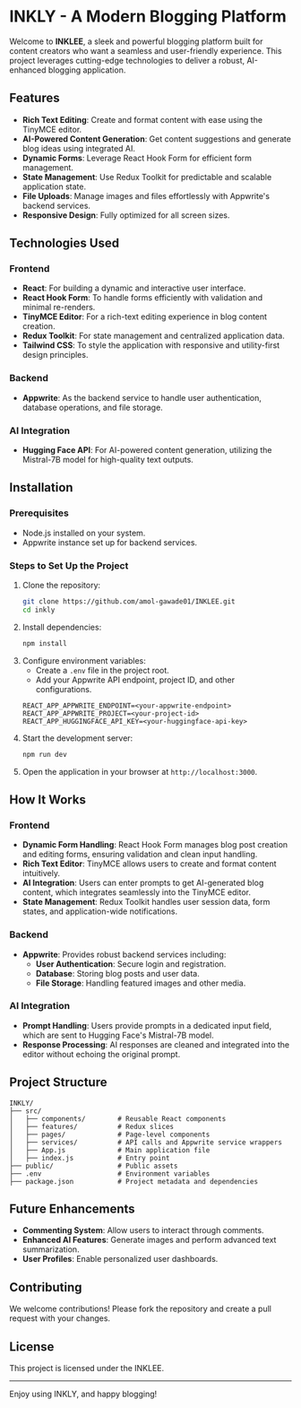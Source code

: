 # INKLY - A Modern Blogging Platform

Welcome to **INKLEE**, a sleek and powerful blogging platform built for content creators who want a seamless and user-friendly experience. This project leverages cutting-edge technologies to deliver a robust, AI-enhanced blogging application.

## Features
- **Rich Text Editing**: Create and format content with ease using the TinyMCE editor.
- **AI-Powered Content Generation**: Get content suggestions and generate blog ideas using integrated AI.
- **Dynamic Forms**: Leverage React Hook Form for efficient form management.
- **State Management**: Use Redux Toolkit for predictable and scalable application state.
- **File Uploads**: Manage images and files effortlessly with Appwrite's backend services.
- **Responsive Design**: Fully optimized for all screen sizes.

## Technologies Used

### Frontend
- **React**: For building a dynamic and interactive user interface.
- **React Hook Form**: To handle forms efficiently with validation and minimal re-renders.
- **TinyMCE Editor**: For a rich-text editing experience in blog content creation.
- **Redux Toolkit**: For state management and centralized application data.
- **Tailwind CSS**: To style the application with responsive and utility-first design principles.

### Backend
- **Appwrite**: As the backend service to handle user authentication, database operations, and file storage.

### AI Integration
- **Hugging Face API**: For AI-powered content generation, utilizing the Mistral-7B model for high-quality text outputs.

## Installation

### Prerequisites
- Node.js installed on your system.
- Appwrite instance set up for backend services.

### Steps to Set Up the Project
1. Clone the repository:
   ```bash
   git clone https://github.com/amol-gawade01/INKLEE.git
   cd inkly
   ```
2. Install dependencies:
   ```bash
   npm install
   ```
3. Configure environment variables:
   - Create a `.env` file in the project root.
   - Add your Appwrite API endpoint, project ID, and other configurations.
   ```env
   REACT_APP_APPWRITE_ENDPOINT=<your-appwrite-endpoint>
   REACT_APP_APPWRITE_PROJECT=<your-project-id>
   REACT_APP_HUGGINGFACE_API_KEY=<your-huggingface-api-key>
   ```
4. Start the development server:
   ```bash
   npm run dev
   ```
5. Open the application in your browser at `http://localhost:3000`.

## How It Works

### Frontend
- **Dynamic Form Handling**: React Hook Form manages blog post creation and editing forms, ensuring validation and clean input handling.
- **Rich Text Editor**: TinyMCE allows users to create and format content intuitively.
- **AI Integration**: Users can enter prompts to get AI-generated blog content, which integrates seamlessly into the TinyMCE editor.
- **State Management**: Redux Toolkit handles user session data, form states, and application-wide notifications.

### Backend
- **Appwrite**: Provides robust backend services including:
  - **User Authentication**: Secure login and registration.
  - **Database**: Storing blog posts and user data.
  - **File Storage**: Handling featured images and other media.

### AI Integration
- **Prompt Handling**: Users provide prompts in a dedicated input field, which are sent to Hugging Face's Mistral-7B model.
- **Response Processing**: AI responses are cleaned and integrated into the editor without echoing the original prompt.

## Project Structure
```
INKLY/
├── src/
│   ├── components/        # Reusable React components
│   ├── features/          # Redux slices
│   ├── pages/             # Page-level components
│   ├── services/          # API calls and Appwrite service wrappers
│   ├── App.js             # Main application file
│   ├── index.js           # Entry point
├── public/                # Public assets
├── .env                   # Environment variables
├── package.json           # Project metadata and dependencies
```

## Future Enhancements
- **Commenting System**: Allow users to interact through comments.
- **Enhanced AI Features**: Generate images and perform advanced text summarization.
- **User Profiles**: Enable personalized user dashboards.

## Contributing
We welcome contributions! Please fork the repository and create a pull request with your changes.

## License
This project is licensed under the INKLEE.

---



Enjoy using INKLY, and happy blogging!

